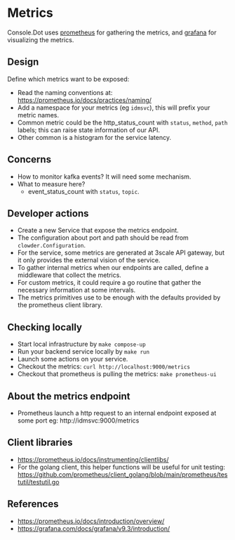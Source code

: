 # Metrics

Console.Dot uses [prometheus](https://prometheus.io/docs/introduction/overview/)
for gathering the metrics, and [grafana](https://grafana.com/docs/grafana/v9.3/introduction/)
for visualizing the metrics.

## Design

Define which metrics want to be exposed:

- Read the naming conventions at: https://prometheus.io/docs/practices/naming/
- Add a namespace for your metrics (eg `idmsvc`), this will prefix
  your metric names.
- Common metric could be the http_status_count with `status`, `method`, `path`
  labels; this can raise state information of our API.
- Other common is a histogram for the service latency.

## Concerns

- How to monitor kafka events? It will need some mechanism.
- What to measure here?
  - event_status_count with `status`, `topic`.

## Developer actions

- Create a new Service that expose the metrics endpoint.
- The configuration about port and path should be read from
  `clowder.Configuration`.
- For the service, some metrics are generated at 3scale API gateway, but it only
  provides the external vision of the service.
- To gather internal metrics when our endpoints are called, define a middleware
  that collect the metrics.
- For custom metrics, it could require a go routine that gather the necessary
  information at some intervals.
- The metrics primitives use to be enough with the defaults provided by the
  prometheus client library.

## Checking locally

- Start local infrastructure by `make compose-up`
- Run your backend service locally by `make run`
- Launch some actions on your service.
- Checkout the metrics: `curl http://localhost:9000/metrics`
- Checkout that prometheus is pulling the metrics: `make prometheus-ui`

## About the metrics endpoint

- Prometheus launch a http request to an internal endpoint exposed at some port
  eg: http://idmsvc:9000/metrics

## Client libraries

- https://prometheus.io/docs/instrumenting/clientlibs/
- For the golang client, this helper functions will be useful for unit testing: 
  https://github.com/prometheus/client_golang/blob/main/prometheus/testutil/testutil.go

## References

- https://prometheus.io/docs/introduction/overview/
- https://grafana.com/docs/grafana/v9.3/introduction/
